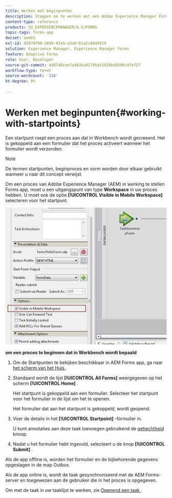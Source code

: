 ```yaml
---
title: Werken met beginpunten
description: Stappen om te werken met een Adobe Experience Manager Forms-proces vanaf uw mobiele apparaat dat is gedefinieerd in Workbench.
content-type: reference
products: SG_EXPERIENCEMANAGER/6.5/FORMS
topic-tags: forms-app
docset: aem65
exl-id: d5970f90-2899-43a5-a3a0-61a2c844d919
solution: Experience Manager, Experience Manager Forms
feature: Adaptive Forms
role: User, Developer
source-git-commit: dd8748cee7a4b3ba91795a51928bd8590c47ef27
workflow-type: tm+mt
source-wordcount: '226'
ht-degree: 0%

---
```



# Werken met beginpunten{#working-with-startpoints}

Een startpunt roept een proces aan dat in Workbench wordt gecreeerd. Het is gekoppeld aan een formulier dat het proces activeert wanneer het formulier wordt verzonden.

>[!NOTE]
>
>De termen startpunten, beginproces en vorm worden door elkaar gebruikt wanneer u naar dit concept verwijst.

Om een proces van Adobe Experience Manager (AEM) in werking te stellen Forms app, moet u een uitgangspunt van type **Workspace** in uw proces hebben. U moet ook de optie **[!UICONTROL Visible in Mobile Workspace]** selecteren voor het startpunt.

![ mws_startpoint_select_option ](assets/mws_startpoint_select_option.png)

**om een proces te beginnen dat in Workbench wordt bepaald**

1. Om de Startpunten te bekijken beschikbaar in AEM Forms app, ga naar [ het scherm van het Huis ](../../forms/using/home-screen.md).
1. Standaard wordt de lijst **[!UICONTROL All Forms]** weergegeven op het scherm **[!UICONTROL Home]** .

   Het startpunt is gekoppeld aan een formulier. Selecteer het startpunt voor het formulier in de lijst om het te openen.

   Het formulier dat aan het startpunt is gekoppeld, wordt geopend.

1. Voer de details in het **[!UICONTROL Startpoint]** -formulier in.

   U kunt annotaties aan deze taak toevoegen gebruikend de [ gehechtheid ](../../forms/using/add-attachments.md) knoop.

1. Nadat u het formulier hebt ingevuld, selecteert u de knop **[!UICONTROL Submit]** .

Als de app offline is, worden het formulier en de bijbehorende gegevens opgeslagen in de map Outbox.

Als de app online is, wordt de taak gesynchroniseerd met de AEM Forms-server en toegewezen aan de gebruiker die in het proces is opgegeven.

Om met de taak in uw taaklijst te werken, zie [ Openend een taak ](/help/forms/using/open-task.md).
